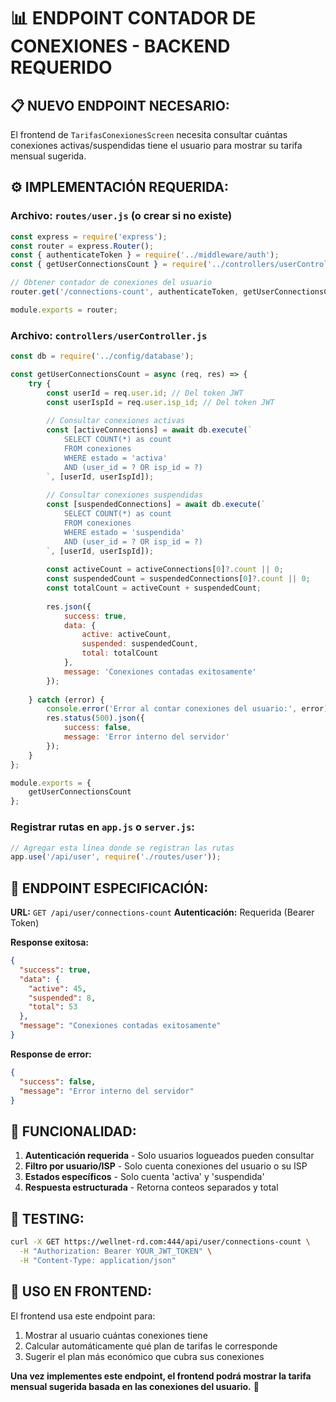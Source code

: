 # 📊 ENDPOINT CONTADOR DE CONEXIONES - BACKEND REQUERIDO

## 📋 **NUEVO ENDPOINT NECESARIO:**

El frontend de `TarifasConexionesScreen` necesita consultar cuántas conexiones activas/suspendidas tiene el usuario para mostrar su tarifa mensual sugerida.

## ⚙️ **IMPLEMENTACIÓN REQUERIDA:**

### **Archivo: `routes/user.js` (o crear si no existe)**

```javascript
const express = require('express');
const router = express.Router();
const { authenticateToken } = require('../middleware/auth');
const { getUserConnectionsCount } = require('../controllers/userController');

// Obtener contador de conexiones del usuario
router.get('/connections-count', authenticateToken, getUserConnectionsCount);

module.exports = router;
```

### **Archivo: `controllers/userController.js`**

```javascript
const db = require('../config/database');

const getUserConnectionsCount = async (req, res) => {
    try {
        const userId = req.user.id; // Del token JWT
        const userIspId = req.user.isp_id; // Del token JWT
        
        // Consultar conexiones activas
        const [activeConnections] = await db.execute(`
            SELECT COUNT(*) as count 
            FROM conexiones 
            WHERE estado = 'activa' 
            AND (user_id = ? OR isp_id = ?)
        `, [userId, userIspId]);
        
        // Consultar conexiones suspendidas
        const [suspendedConnections] = await db.execute(`
            SELECT COUNT(*) as count 
            FROM conexiones 
            WHERE estado = 'suspendida' 
            AND (user_id = ? OR isp_id = ?)
        `, [userId, userIspId]);
        
        const activeCount = activeConnections[0]?.count || 0;
        const suspendedCount = suspendedConnections[0]?.count || 0;
        const totalCount = activeCount + suspendedCount;
        
        res.json({
            success: true,
            data: {
                active: activeCount,
                suspended: suspendedCount,
                total: totalCount
            },
            message: 'Conexiones contadas exitosamente'
        });
        
    } catch (error) {
        console.error('Error al contar conexiones del usuario:', error);
        res.status(500).json({
            success: false,
            message: 'Error interno del servidor'
        });
    }
};

module.exports = {
    getUserConnectionsCount
};
```

### **Registrar rutas en `app.js` o `server.js`:**

```javascript
// Agregar esta línea donde se registran las rutas
app.use('/api/user', require('./routes/user'));
```

## 🔗 **ENDPOINT ESPECIFICACIÓN:**

**URL:** `GET /api/user/connections-count`
**Autenticación:** Requerida (Bearer Token)

**Response exitosa:**
```json
{
  "success": true,
  "data": {
    "active": 45,
    "suspended": 8,
    "total": 53
  },
  "message": "Conexiones contadas exitosamente"
}
```

**Response de error:**
```json
{
  "success": false,
  "message": "Error interno del servidor"
}
```

## 🎯 **FUNCIONALIDAD:**

1. **Autenticación requerida** - Solo usuarios logueados pueden consultar
2. **Filtro por usuario/ISP** - Solo cuenta conexiones del usuario o su ISP
3. **Estados específicos** - Solo cuenta 'activa' y 'suspendida'
4. **Respuesta estructurada** - Retorna conteos separados y total

## 🧪 **TESTING:**

```bash
curl -X GET https://wellnet-rd.com:444/api/user/connections-count \
  -H "Authorization: Bearer YOUR_JWT_TOKEN" \
  -H "Content-Type: application/json"
```

## 📱 **USO EN FRONTEND:**

El frontend usa este endpoint para:
1. Mostrar al usuario cuántas conexiones tiene
2. Calcular automáticamente qué plan de tarifas le corresponde
3. Sugerir el plan más económico que cubra sus conexiones

**Una vez implementes este endpoint, el frontend podrá mostrar la tarifa mensual sugerida basada en las conexiones del usuario.** 🎉
